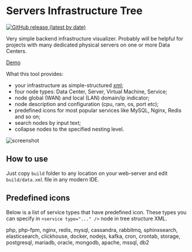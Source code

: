 # Servers Infrastructure Tree

[![GitHub release (latest by date)](https://img.shields.io/github/v/release/horpia/srv-tree.svg?style=flat)]()  

Very simple backend infrastructure visualizer. Probably will be helpful for projects with many dedicated physical 
servers on one or more Data Centers.

[Demo](https://horpia.github.io/srv-tree/build/)

What this tool provides:

- your infrastructure as simple-structured [xml](/public/data);
- four node types: Data Center, Server, Virtual Machine, Service;
- node global (WAN) and local (LAN) domain/ip indicator;
- node description and configuration (cpu, ram, os, port etc);
- predefined icons for most popular services like MySQL, Nginx, Redis and so on;
- search nodes by input text;
- collapse nodes to the specified nesting level.

![screenshot](https://user-images.githubusercontent.com/8748590/100553184-64f58b80-329d-11eb-989d-f88b2bbd6442.png)


## How to use

Just copy `build` folder to any location on your web-server and edit `build/data.xml` file in any modern IDE.

## Predefined icons

Below is a list of service types that have predefined icon. 
These types you can specify in `<service type="..." />` node in tree structure XML.

php, php-fpm, nginx, redis, mysql, cassandra,
rabbitmq, sphinxsearch, elasticsearch, clickhouse,
docker, nodejs, kafka, cron, crontab, storage,
postgresql, mariadb, oracle, mongodb, apache, mssql,
db2